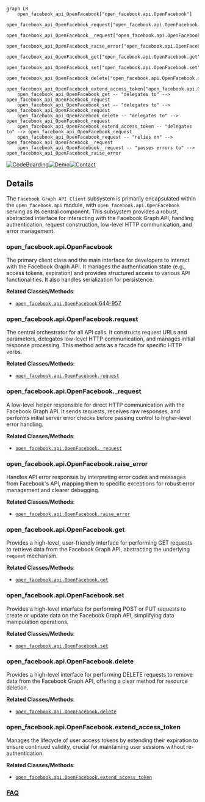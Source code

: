 ```mermaid
graph LR
    open_facebook_api_OpenFacebook["open_facebook.api.OpenFacebook"]
    open_facebook_api_OpenFacebook_request["open_facebook.api.OpenFacebook.request"]
    open_facebook_api_OpenFacebook__request["open_facebook.api.OpenFacebook._request"]
    open_facebook_api_OpenFacebook_raise_error["open_facebook.api.OpenFacebook.raise_error"]
    open_facebook_api_OpenFacebook_get["open_facebook.api.OpenFacebook.get"]
    open_facebook_api_OpenFacebook_set["open_facebook.api.OpenFacebook.set"]
    open_facebook_api_OpenFacebook_delete["open_facebook.api.OpenFacebook.delete"]
    open_facebook_api_OpenFacebook_extend_access_token["open_facebook.api.OpenFacebook.extend_access_token"]
    open_facebook_api_OpenFacebook_get -- "delegates to" --> open_facebook_api_OpenFacebook_request
    open_facebook_api_OpenFacebook_set -- "delegates to" --> open_facebook_api_OpenFacebook_request
    open_facebook_api_OpenFacebook_delete -- "delegates to" --> open_facebook_api_OpenFacebook_request
    open_facebook_api_OpenFacebook_extend_access_token -- "delegates to" --> open_facebook_api_OpenFacebook_request
    open_facebook_api_OpenFacebook_request -- "relies on" --> open_facebook_api_OpenFacebook__request
    open_facebook_api_OpenFacebook__request -- "passes errors to" --> open_facebook_api_OpenFacebook_raise_error
```

[![CodeBoarding](https://img.shields.io/badge/Generated%20by-CodeBoarding-9cf?style=flat-square)](https://github.com/CodeBoarding/GeneratedOnBoardings)[![Demo](https://img.shields.io/badge/Try%20our-Demo-blue?style=flat-square)](https://www.codeboarding.org/demo)[![Contact](https://img.shields.io/badge/Contact%20us%20-%20contact@codeboarding.org-lightgrey?style=flat-square)](mailto:contact@codeboarding.org)

## Details

The `Facebook Graph API Client` subsystem is primarily encapsulated within the `open_facebook.api` module, with `open_facebook.api.OpenFacebook` serving as its central component. This subsystem provides a robust, abstracted interface for interacting with the Facebook Graph API, handling authentication, request construction, low-level HTTP communication, and error management.

### open_facebook.api.OpenFacebook
The primary client class and the main interface for developers to interact with the Facebook Graph API. It manages the authentication state (e.g., access tokens, expiration) and provides structured access to various API functionalities. It also handles serialization for persistence.


**Related Classes/Methods**:

- <a href="https://github.com/tschellenbach/Django-facebook/blob/master/open_facebook/api.py#L644-L957" target="_blank" rel="noopener noreferrer">`open_facebook.api.OpenFacebook`:644-957</a>


### open_facebook.api.OpenFacebook.request
The central orchestrator for all API calls. It constructs request URLs and parameters, delegates low-level HTTP communication, and manages initial response processing. This method acts as a facade for specific HTTP verbs.


**Related Classes/Methods**:

- <a href="https://github.com/tschellenbach/Django-facebook/blob/master/open_facebook/api.py" target="_blank" rel="noopener noreferrer">`open_facebook.api.OpenFacebook.request`</a>


### open_facebook.api.OpenFacebook._request
A low-level helper responsible for direct HTTP communication with the Facebook Graph API. It sends requests, receives raw responses, and performs initial server error checks before passing control to higher-level error handling.


**Related Classes/Methods**:

- <a href="https://github.com/tschellenbach/Django-facebook/blob/master/open_facebook/api.py" target="_blank" rel="noopener noreferrer">`open_facebook.api.OpenFacebook._request`</a>


### open_facebook.api.OpenFacebook.raise_error
Handles API error responses by interpreting error codes and messages from Facebook's API, mapping them to specific exceptions for robust error management and clearer debugging.


**Related Classes/Methods**:

- <a href="https://github.com/tschellenbach/Django-facebook/blob/master/open_facebook/api.py" target="_blank" rel="noopener noreferrer">`open_facebook.api.OpenFacebook.raise_error`</a>


### open_facebook.api.OpenFacebook.get
Provides a high-level, user-friendly interface for performing GET requests to retrieve data from the Facebook Graph API, abstracting the underlying `request` mechanism.


**Related Classes/Methods**:

- <a href="https://github.com/tschellenbach/Django-facebook/blob/master/open_facebook/api.py" target="_blank" rel="noopener noreferrer">`open_facebook.api.OpenFacebook.get`</a>


### open_facebook.api.OpenFacebook.set
Provides a high-level interface for performing POST or PUT requests to create or update data on the Facebook Graph API, simplifying data manipulation operations.


**Related Classes/Methods**:

- <a href="https://github.com/tschellenbach/Django-facebook/blob/master/open_facebook/api.py" target="_blank" rel="noopener noreferrer">`open_facebook.api.OpenFacebook.set`</a>


### open_facebook.api.OpenFacebook.delete
Provides a high-level interface for performing DELETE requests to remove data from the Facebook Graph API, offering a clear method for resource deletion.


**Related Classes/Methods**:

- <a href="https://github.com/tschellenbach/Django-facebook/blob/master/open_facebook/api.py" target="_blank" rel="noopener noreferrer">`open_facebook.api.OpenFacebook.delete`</a>


### open_facebook.api.OpenFacebook.extend_access_token
Manages the lifecycle of user access tokens by extending their expiration to ensure continued validity, crucial for maintaining user sessions without re-authentication.


**Related Classes/Methods**:

- <a href="https://github.com/tschellenbach/Django-facebook/blob/master/open_facebook/api.py" target="_blank" rel="noopener noreferrer">`open_facebook.api.OpenFacebook.extend_access_token`</a>




### [FAQ](https://github.com/CodeBoarding/GeneratedOnBoardings/tree/main?tab=readme-ov-file#faq)